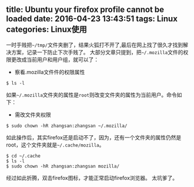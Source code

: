 title: Ubuntu your firefox profile cannot be loaded
date: 2016-04-23 13:43:51
tags: Linux
categories: Linux使用
---
一时手贱把`~/tmp/`文件夹删了，结果火狐打不开了,最后在网上找了很久才找到解决方案，记录一下防止下次手贱了。
大部分文章只提到，把`~/.mozilla`文件的权限更改成当前用户和用户组，就可以了：
* 察看.mozilla文件件的权限属性

```
$ ls -l
```
如果`~/.mozilla`文件夹的属性是`root`则改变文件夹的属性为当前用户。命令如下：
* 需改文件夹权限

```
$ sudo chown -hR zhangsan:zhangsan ~/.mozilla/
```
如此操作后，其实firefox还是启动不了，因为，还有一个文件夹的属性仍然是root，这个文件夹就是`~/.cache/mozilla`。
```
$ cd ~/.cache
$ ls -l 
$ sudo chown -hR zhangsan:zhangsan mozilla/
```
经过如此折腾，双击firefox图标，才能正常启动firefox浏览器。
太坑爹了。
